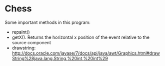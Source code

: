 # Chess

Some important methods in this program:
- repaint()
- getX(). Returns the horizontal x position of the event relative to the source component
- drawstring: http://docs.oracle.com/javase/7/docs/api/java/awt/Graphics.html#drawString%28java.lang.String,%20int,%20int%29
